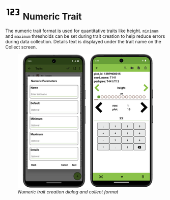 <link rel="stylesheet" type="text/css" href="_styles/styles.css">

# <img class="icon-title" src="_static/icons/formats/numeric.png"> Numeric Trait

The numeric trait format is used for quantitative traits like height.
`minimum` and `maximum` thresholds can be set during trait creation to help reduce errors during data collection.
Details text is displayed under the trait name on the Collect screen.

<figure class="image">
  <img class="screenshot" src="_static/images/traits/formats/numeric_format_joined.png" width="700px"> 
  <figcaption class="screenshot-caption"><i>Numeric trait creation dialog and collect format</i></figcaption> 
</figure>